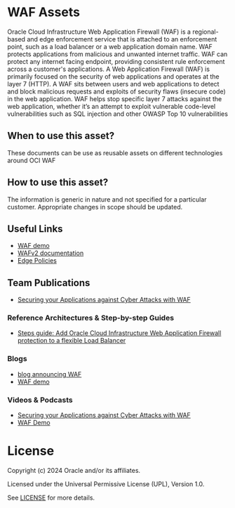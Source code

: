 # WAF Assets
Oracle Cloud Infrastructure Web Application Firewall (WAF) is a regional-based and edge enforcement service that is attached to an enforcement point, such as a load balancer or a web application domain name. WAF protects applications from malicious and unwanted internet traffic. WAF can protect any internet facing endpoint, providing consistent rule enforcement across a customer's applications. A Web Application Firewall (WAF) is primarily focused on the security of web applications and operates at the layer 7 (HTTP). A WAF sits between users and web applications to detect and block malicious requests and exploits of security flaws (insecure code) in the web application. WAF helps stop specific layer 7 attacks against the web application, whether it’s an attempt to exploit vulnerable code-level vulnerabilities such as SQL injection and other OWASP Top 10 vulnerabilities

## When to use this asset?
These documents can be use as reusable assets on different technologies around OCI  WAF

## How to use this asset?
The information is generic in nature and not specified for a particular customer. Appropriate changes in scope should be updated.



## Useful Links

- [WAF demo](https://blogs.oracle.com/cloud-infrastructure/post/announcing-oracle-cloud-infrastructure-waf-protection-on-flexible-load-balancers)
- [WAFv2 documentation](https://docs.oracle.com/en-us/iaas/Content/WAF/Policies/waf-policy_management.htm)
- [Edge Policies](https://docs.oracle.com/en-us/iaas/Content/WAF/EdgePolicyResources/legacy_waf.htm)

## Team Publications
- [Securing your Applications against Cyber Attacks with WAF](#videos--podcasts)

### Reference Architectures & Step-by-step Guides
    
- [Steps guide: Add Oracle Cloud Infrastructure Web Application Firewall protection to a flexible Load Balancer](https://docs.oracle.com/en/learn/oci-waf-flex-lbaas/index.html#task-2-create-a-web-application-firewall-policy-for-the-load-balancer)

### Blogs

- [blog announcing WAF](https://blogs.oracle.com/cloud-infrastructure/post/announcing-oracle-cloud-infrastructure-waf-protection-on-flexible-load-balancers) 
- [WAF demo](https://blogs.oracle.com/cloud-infrastructure/post/announcing-oracle-cloud-infrastructure-waf-protection-on-flexible-load-balancers)

### Videos & Podcasts

- [Securing your Applications against Cyber Attacks with WAF](https://www.youtube.com/watch?v=t9R90X3PXv0)
- [WAF Demo](https://youtu.be/FiuL-JDuF6E)

    

# License

Copyright (c) 2024 Oracle and/or its affiliates.

Licensed under the Universal Permissive License (UPL), Version 1.0.

See [LICENSE](https://github.com/oracle-devrel/technology-engineering/blob/main/LICENSE) for more details.
